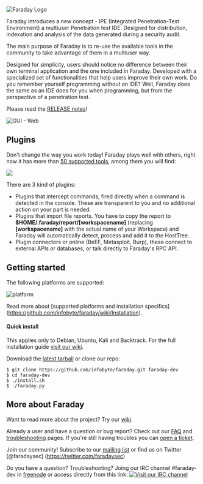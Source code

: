 ![Faraday Logo](https://raw.github.com/wiki/infobyte/faraday/images/Faraday-Logo.png)

Faraday introduces a new concept - IPE (Integrated Penetration-Test Environment) a multiuser Penetration test IDE. Designed for distribution, indexation and analysis of the data generated during a security audit.

The main purpose of Faraday is to re-use the available tools in the community to take advantage of them in a multiuser way.

Designed for simplicity, users should notice no difference between their own terminal application and the one included in Faraday. Developed with a specialized set of functionalities that help users improve their own work. Do you remember yourself programming without an IDE? Well, Faraday does the same as an IDE does for you when programming, but from the perspective of a penetration test.

Please read the [RELEASE notes](https://github.com/infobyte/faraday/blob/master/RELEASE.md)!

![GUI - Web](https://raw.github.com/wiki/infobyte/faraday/images/GUI_Dashboard_new.png)

Plugins
---
Don't change the way you work today! Faraday plays well with others, right now it has more than [50 supported tools](https://github.com/infobyte/faraday/wiki/Plugin-List), among them you will find: 

![](https://raw.github.com/wiki/infobyte/faraday/images/plugins/Plugins.png)

There are 3 kind of plugins:
 * Plugins that intercept commands, fired directly when a command is detected in the console. These are transparent to you and no additional action on your part is needed.
 * Plugins that import file reports. You have to copy the report to **$HOME/.faraday/report/[workspacename]** (replacing **[workspacename]** with the actual name of your Workspace) and Faraday will automatically detect, process and add it to the HostTree.
 * Plugin connectors or online (BeEF, Metasploit, Burp), these connect to external APIs or databases, or talk directly to Faraday's RPC API.

Getting started
---
The following platforms are supported:

![platform](https://raw.github.com/wiki/infobyte/faraday/images/platform/supported.png) 

Read more about [supported platforms and installation specifics] (https://github.com/infobyte/faraday/wiki/Installation).

#### Quick install

This applies only to Debian, Ubuntu, Kali and Backtrack. For the full installation guide [visit our wiki](https://github.com/infobyte/faraday/wiki/Installation).

Download the [latest tarball](https://github.com/infobyte/faraday/tarball/master) or clone our repo:

```
$ git clone https://github.com/infobyte/faraday.git faraday-dev
$ cd faraday-dev
$ ./install.sh
$ ./faraday.py
```

More about Faraday
---
Want to read more about the project? Try our [wiki](https://github.com/infobyte/faraday/wiki).

Already a user and have a question or bug report? Check out our [FAQ](https://github.com/infobyte/faraday/wiki/FAQ) and [troubleshooting](https://github.com/infobyte/faraday/wiki/troubleshooting) pages. If you're still having troubles you can [open a ticket](https://github.com/infobyte/faraday/issues/new).

Join our community! Subscribe to our [mailing list](https://groups.google.com/forum/#!forum/faradaysec) or find us on Twitter [@faradaysec] (https://twitter.com/faradaysec) 

Do you have a question? Troubleshooting? Joing our IRC channel #faraday-dev in [freenode](ircs://irc.freenode.net/faraday-dev) or access directly from this link: [![Visit our IRC channel](https://kiwiirc.com/buttons/irc.freenode.org/faraday-dev.png)](https://kiwiirc.com/client/irc.freenode.org/?nick=faraday_gi|?#faraday-dev)

